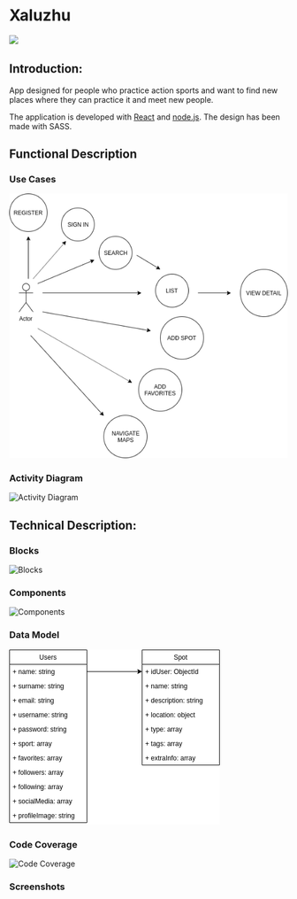 # Xaluzhu

![](http://i.imgur.com/pxnfdmm.gif)

## Introduction:

App designed for people who practice action sports and want to find new places where they can practice it and meet new people.

The application is developed with [React](https://reactjs.org) and [node.js](https://nodejs.org/es/). The design has been made with SASS.


## Functional Description

### Use Cases

![Use Cases](images/uses-cases.png)

### Activity Diagram

![Activity Diagram]()

## Technical Description:

### Blocks

![Blocks]()

### Components

![Components]()

### Data Model

![Data Model](images/data-model.png)

### Code Coverage

![Code Coverage]()

### Screenshots
